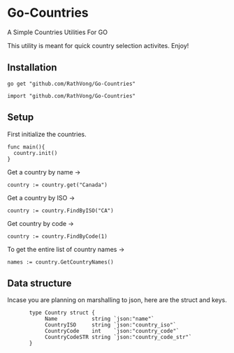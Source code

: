 # Go-Countries
A Simple Countries Utilities For GO



This utility is meant for quick country selection activites. Enjoy!





Installation
-------------------------------
    go get "github.com/RathVong/Go-Countries"
 
    import "github.com/RathVong/Go-Countries"


Setup
-------------------------------

First initialize the countries.


    func main(){
      country.init()
    }
    
    
Get a country by name ->

    country := country.get("Canada")
  
Get a country by ISO ->

    country := country.FindByISO("CA")

Get country by code ->

    country := country.FindByCode(1)

To get the entire list of country names ->

    names := country.GetCountryNames()
    

Data structure
--------------------------------

  Incase you are planning on marshalling to json, here are the
  struct and keys.

           type Country struct {
	            Name           string `json:"name"`
	            CountryISO     string `json:"country_iso"`
	            CountryCode    int    `json:"country_code"`
	            CountryCodeSTR string `json:"country_code_str"`
           }


  
  

